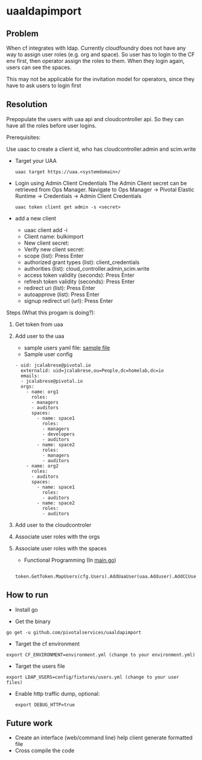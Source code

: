 # uaaldapimport


## Problem
When cf integrates with ldap. Currently cloudfoundry does not have any way to assign user roles (e.g. org and space). So user has to login to the CF env first, then operator assign the roles to them. When they login again, users can see the spaces.

This may not be applicable for the invitation model for operators, since they have to ask users to login first

## Resolution

Prepopulate the users with uaa api and cloudcontroller api. So they can have all the roles before user logins.

Prerequisites:

Use uaac to create a client id, who has cloudcontroller.admin and scim.write

* Target your UAA
  ```
  uaac target https://uaa.<systemdomain>/
  ```
* Login using Admin Client Credentials
  The Admin Client secret can be retrieved from Ops Manager. Navigate to Ops Manager -> Pivotal Elastic Runtime -> Credentials -> Admin Client Credentials
  ```
  uaac token client get admin -s <secret>
  ```
* add a new client

  * uaac client add -i
  * Client name: bulkimport
  * New client secret: <secret>
  * Verify new client secret: <secret>
  * scope (list): Press Enter
  * authorized grant types (list):  client_credentials
  * authorities (list):  cloud_controller.admin,scim.write
  * access token validity (seconds):  Press Enter
  * refresh token validity (seconds): Press Enter
  * redirect uri (list): Press Enter
  * autoapprove (list): Press Enter
  * signup redirect url (url):  Press Enter


Steps (What this progam is doing?):

1. Get token from uaa
2. Add user to the uaa
   * sample users yaml file: [sample file](config/fixtures/users.yml)
   * Sample user config

   ```
   - uid: jcalabrese@pivotal.io
     externalid: uid=jcalabrese,ou=People,dc=homelab,dc=io
     emails:
     - jcalabrese@pivotal.io
     orgs:
       - name: org1
         roles:
         - managers
         - auditors
         spaces:
           - name: space1
             roles:
             - managers
             - developers
             - auditors
           - name: space2
             roles:
             - managers
             - auditors
       - name: org2
         roles:
         - auditors
         spaces:
           - name: space1
             roles:
             - auditors
           - name: space2
             roles:
             - auditors
   ```

3. Add user to the cloudcontroler
4. Associate user roles with the orgs
5. Associate user roles with the spaces

   * Functional Programming (In [main.go](main.go))

   ```
      token.GetToken.MapUsers(cfg.Users).AddUaaUser(uaa.Adduser).AddCCUser(cc.Adduser).MapOrgs(cc.AssociateOrg).MapSpaces(cc.AssociateSpace)
   ```

## How to run

* Install go

* Get the binary

```
go get -u github.com/pivotalservices/uaaldapimport

```
* Target the cf environment

```
export CF_ENVIRONMENT=environment.yml (change to your environment.yml)
```

* Target the users file

```
export LDAP_USERS=config/fixtures/users.yml (change to your user files)
```
* Enable http traffic dump, optional:

  ```
  export DEBUG_HTTP=true
  ```

## Future work

* Create an interface (web/command line) help client generate formatted file
* Cross compile the code
